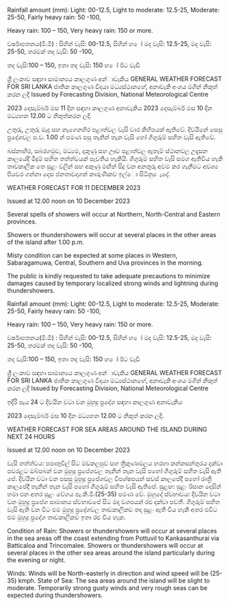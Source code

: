 Rainfall amount (mm): Light: 00-12.5, Light to moderate: 12.5-25, Moderate: 25-50, Fairly heavy rain: 50 -100,

Heavy rain: 100 – 150, Very heavy rain: 150 or more.

වර්ෂාපතනය(මි.මී) : සිහින් වැසි: 00-12.5, සිහින් හ ෝ මද වැසි: 12.5-25, මද වැසි: 25-50, තරමක් තද වැසි: 50 -100,

තද වැසි:100 – 150, ඉතා තද වැසි: 150 හ ෝ ඊට වැඩි

ශ්‍රී ලංකාව සඳහා සාමාන්‍යය කාලගුණ අන්‍ාවැකිය GENERAL WEATHER FORECAST FOR SRI LANKA ජාතික කාලගුණ විදයා මධ්‍යස්ථානහේ, අනාවැකි අංශය මගින් නිකුත් කරන ලදි Issued by Forecasting Division, National Meteorological Centre

2023 දෙසැම්බර් මස 11 දින සඳහා කාලගුණ අනාවැකිය 2023 දෙසැම්බර් මස 10 දින මධ්‍යහන 12.00 ට නිකුත්කරන ලදි.

උතුරු, උතුරු මැද සහ නැගෙනහිර පළාත්වල වැසි වාර කිහිපයක් ඇතිවේ. දිවයිනේ සෙසු ප්‍රදේශවල ප.ව. 1.00 න් පමණ පසු තැනින් තැන වැසි හෝ ගිගුරුම් සහිත වැසි ඇතිවේ.

බස්නාහිර, සබරගමුව, මධ්‍යම, දකුණු සහ ඌව පළාත්වල ඇතැම් ස්ථානවල උදෑසන කාලයේදී මීදුම් සහිත තත්ත්වයක් පැවතිය හැකියි. ගිගුරුම් සහිත වැසි සමග ඇතිවිය හැකි තාවකාලික තෙ සුළං වලින් සහ අකුණු මඟින් සිදු වන අනතුරු අවම කර ගැනීමට අවශ්‍ය පියවර ගන්නා දෙස ජනතාවදගන් කාරුණිකව ඉල්ො සිටිනු ෙැදේ.

WEATHER FORECAST FOR 11 DECEMBER 2023

Issued at 12.00 noon on 10 December 2023

Several spells of showers will occur at Northern, North-Central and Eastern provinces.

Showers or thundershowers will occur at several places in the other areas of the island after 1.00 p.m.

Misty condition can be expected at some places in Western, Sabaragamuwa, Central, Southern and Uva provinces in the morning.

The public is kindly requested to take adequate precautions to minimize damages caused by temporary localized strong winds and lightning during thundershowers.

Rainfall amount (mm): Light: 00-12.5, Light to moderate: 12.5-25, Moderate: 25-50, Fairly heavy rain: 50 -100,

Heavy rain: 100 – 150, Very heavy rain: 150 or more.

වර්ෂාපතනය(මි.මී) : සිහින් වැසි: 00-12.5, සිහින් හ ෝ මද වැසි: 12.5-25, මද වැසි: 25-50, තරමක් තද වැසි: 50 -100,

තද වැසි:100 – 150, ඉතා තද වැසි: 150 හ ෝ ඊට වැඩි

ශ්‍රී ලංකාව සඳහා සාමාන්‍යය කාලගුණ අන්‍ාවැකිය GENERAL WEATHER FORECAST FOR SRI LANKA ජාතික කාලගුණ විදයා මධ්‍යස්ථානහේ, අනාවැකි අංශය මගින් නිකුත් කරන ලදි Issued by Forecasting Division, National Meteorological Centre

ඉදිරි පැය 24 ට දිවයින වටා වන මුහුදු ප්‍රදේශ සඳහා කාලගුණ අනාවැකිය

2023 දෙසැම්බර් මස 10 දින මධ්‍යහන 12.00 ට නිකුත් කරන ලදි.

WEATHER FORECAST FOR SEA AREAS AROUND THE ISLAND DURING NEXT 24 HOURS

Issued at 12.00 noon on 10 December 2023

වැසි තත්ත්වය: පපාතුවිල් සිට මඩකලපුව සහ ත්‍රිකුණාමලය හරහා කන්කසන්තුරය දක්වා පවරළට ඔබ්පබන් වන මුහුදු ප්‍රපේශවල තැනින් තැන වැසි පහෝ ගිගුරුම් සහිත වැසි ඇති පේ. දිවයින වටා වන පසසු මුහුදු ප්‍රපේශවල විපශ්ෂපයන් සවස් කාලපේදී පහෝ රාත්‍රී කාලපේදී තැනින් තැන වැසි පහෝ ගිගුරුම් සහිත වැසි ඇතිපේ. සුළඟ: සුළං ඊසාන දෙසින් හමා එන අතර සුළං වේගය පැ.කි.මී.(25-35) පමණ වේ. මුහුදේ ස්වභාවය: දිවයින වටා වන මුහුදු ප්‍රපේශ සාමානය ස්වභාවපේ සිට මද වශපයන් රළු දක්වා පවතී. ගිගුරුම් සහිත වැසි ඇති වන විට එම මුහුදු ප්‍රදේශවල තාවකාලිකව තද සුළං ඇති විය හැකි අතර එවිට එම මුහුදු ප්‍රදේශ තාවකාලිකව ඉතා රළු විය හැක.

Condition of Rain: Showers or thundershowers will occur at several places in the sea areas off the coast extending from Pottuvil to Kankasanthurai via Batticaloa and Trincomalee. Showers or thundershowers will occur at several places in the other sea areas around the island particularly during the evening or night.

Winds: Winds will be North-easterly in direction and wind speed will be (25-35) kmph. State of Sea: The sea areas around the island will be slight to moderate. Temporarily strong gusty winds and very rough seas can be expected during thundershowers.